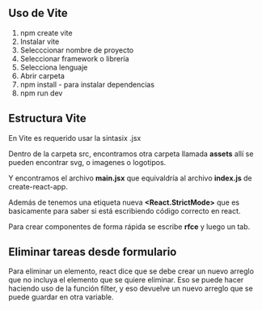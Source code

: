## Uso de Vite

1. npm create vite
2. Instalar vite
3. Selecccionar nombre de proyecto
4. Seleccionar framework o librería
5. Selecciona lenguaje
6. Abrir carpeta
7. npm install - para instalar dependencias
8. npm run dev


## Estructura Vite
En Vite es requerido usar la sintasix .jsx


Dentro de la carpeta src, encontramos otra carpeta llamada __assets__ allí se pueden encontrar svg, o imagenes o logotipos.

Y encontramos el archivo __main.jsx__ que equivaldría al archivo __index.js__ de create-react-app.

Además de tenemos una etiqueta nueva __<React.StrictMode>__ que es basicamente para saber si está escribiendo código correcto en react.

Para crear componentes de forma rápida se escribe __rfce__ y luego un tab.


## Eliminar tareas desde formulario

Para eliminar un elemento, react dice que se debe crear un nuevo arreglo que no incluya el elemento que se quiere eliminar. Eso se puede hacer haciendo uso de la función filter, y eso devuelve un nuevo arreglo que se puede guardar en otra variable. 